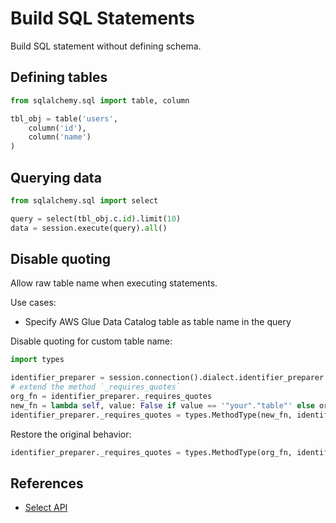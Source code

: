 # Build SQL Statements

Build SQL statement without defining schema.


## Defining tables

```py
from sqlalchemy.sql import table, column

tbl_obj = table('users', 
    column('id'),
    column('name')
)
```


## Querying data

```py
from sqlalchemy.sql import select

query = select(tbl_obj.c.id).limit(10)
data = session.execute(query).all()
```


## Disable quoting

Allow raw table name when executing statements.

Use cases:
- Specify AWS Glue Data Catalog table as table name in the query

Disable quoting for custom table name:
```py
import types

identifier_preparer = session.connection().dialect.identifier_preparer
# extend the method `_requires_quotes`
org_fn = identifier_preparer._requires_quotes
new_fn = lambda self, value: False if value == '"your"."table"' else org_fn(value)
identifier_preparer._requires_quotes = types.MethodType(new_fn, identifier_preparer)
```

Restore the original behavior:
```py
identifier_preparer._requires_quotes = types.MethodType(org_fn, identifier_preparer)
```


## References

- [Select API](https://docs.sqlalchemy.org/en/20/core/selectable.html#sqlalchemy.sql.expression.Select)